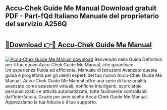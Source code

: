 ## Accu-Chek Guide Me Manual Download gratuit PDF - Part-fQd Italiano Manuale del proprietario del servizio A256Q

# <h2><a href="http://dffxna.blite.top/?on=Accu-Chek+Guide+Me+Manual">🔗Download 👉🔴 Accu-Chek Guide Me Manual</a></h2>

[![Accu-Chek Guide Me Manual download](https://i.imgur.com/lujVjoI.png)](http://dffxna.blite.top/?on=Accu-Chek+Guide+Me+Manual)
Benvenuto nella Guida Definitiva per il tuo nuovo Accu-Chek Guide Me Manual, che garantisce Un'esperienza fluida ed efficiente. Manuale di istruzioni Avanzato questa guida è progettata per gli utenti esperti del tuo nuovo Accu-Chek Guide Me Manual. Accu-Chek Guide Me Manual offre una serie di funzionalità avanzate come assistenti virtuali, notifiche intelligenti, scorciatoie personalizzabili e attività automatizzate, tutte facilmente controllabili dall'interfaccia. Grazie per aver scelto Accu-Chek Guide Me Manual. Apprezziamo la tua fiducia e il tuo supporto.
